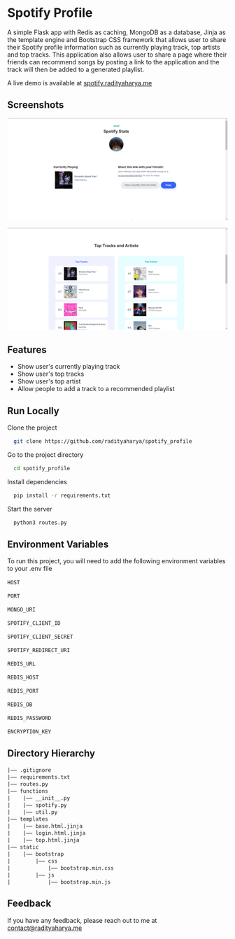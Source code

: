 
# Spotify Profile

A simple Flask app with Redis as caching, MongoDB as a database, Jinja as the template engine and Bootstrap CSS framework that allows user to share their Spotify profile information such as currently playing track, top artists and top tracks. This application also allows user to share a page where their friends can recommend songs by posting a link to the application and the track will then be added to a generated playlist.

A live demo is available at [spotify.radityaharya.me](https://spotify.radityaharya.me)

## Screenshots

![App Screenshot](https://raw.githubusercontent.com/radityaharya/spotify_profile/master/screenshots/1.png)

![App Screenshot](https://raw.githubusercontent.com/radityaharya/spotify_profile/master/screenshots/2.png)

## Features

- Show user's currently playing track
- Show user's top tracks
- Show user's top artist
- Allow people to add a track to a recommended playlist

## Run Locally

Clone the project

```bash
  git clone https://github.com/radityaharya/spotify_profile
```

Go to the project directory

```bash
  cd spotify_profile
```

Install dependencies

```bash
  pip install -r requirements.txt
```

Start the server

```bash
  python3 routes.py
```

## Environment Variables

To run this project, you will need to add the following environment variables to your .env file

`HOST`

`PORT`

`MONGO_URI`

`SPOTIFY_CLIENT_ID`

`SPOTIFY_CLIENT_SECRET`

`SPOTIFY_REDIRECT_URI`

`REDIS_URL`

`REDIS_HOST`

`REDIS_PORT`

`REDIS_DB`

`REDIS_PASSWORD`

`ENCRYPTION_KEY`

## Directory Hierarchy

```
|—— .gitignore
|—— requirements.txt
|—— routes.py
|—— functions
|    |—— __init__.py
|    |—— spotify.py
|    |—— util.py
|—— templates
|    |—— base.html.jinja
|    |—— login.html.jinja
|    |—— top.html.jinja
|—— static
|    |—— bootstrap
|        |—— css
|            |—— bootstrap.min.css
|        |—— js
|            |—— bootstrap.min.js
```

## Feedback

If you have any feedback, please reach out to me at contact@radityaharya.me

